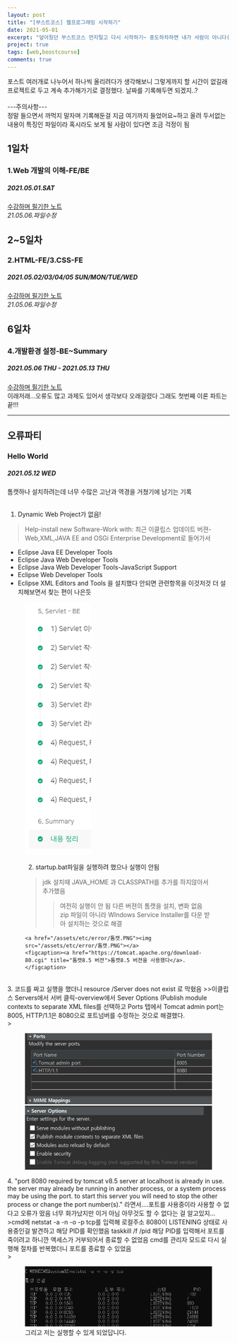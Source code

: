 ```yaml
---
layout: post
title: "[부스트코스] 웹프로그래밍 시작하기"
date: 2021-05-01
excerpt: "덮어뒀던 부스트코스 먼지털고 다시 시작하기~ 중도하차하면 내가 사람이 아니다(이러다 왕왕하면 큰일이야)"
project: true
tags: [web,boostcourse]
comments: true
---
```

포스트 여러개로 나누어서 하나씩 올리려다가 생각해보니 그렇게까지 할 시간이 없길래 프로젝트로 두고 계속 추가해가기로 결정했다. 날짜를 기록해두면 되겠지..?
<br><br>---주의사항---
<br>정말 들으면서 까먹지 말자며 기록해둔걸 지금 여기까지 들었어요~하고 올려 두서없는 내용이 특징인 파일이라 혹시라도 보게 될 사람이 있다면 조금 걱정이 됨
## 1일차
### 1.Web 개발의 이해-FE/BE
##### 2021.05.01.SAT
<a href="https://kimdahui42/assets/etc/1. Web 개발의 이해.pdf">수강하며 필기한 노트</a>
<br> *21.05.06.파일수정*

## 2~5일차
### 2.HTML-FE/3.CSS-FE
##### 2021.05.02/03/04/05 SUN/MON/TUE/WED
<a href="/assets/etc/2. HTML-FE.pdf">수강하며 필기한 노트</a>
<br> *21.05.06.파일수정*

## 6일차
### 4.개발환경 설정-BE~Summary
##### 2021.05.06 THU - 2021.05.13 THU
<a href="/assets/etc/4.개발환경 설정-BE.pdf">수강하며 필기한 노트</a><br>
이래저래...오류도 많고 과제도 있어서 생각보다 오래걸렸다 그래도 첫번째 이론 파트는 끝!!!

***
## 오류파티
### Hello World
##### 2021.05.12 WED

톰캣하나 설치하려는데 너무 수많은 고난과 역경을 거쳤기에 남기는 기록
<br><br>
1. Dynamic Web Project가 없음!<br>
>Help-install new Software-Work with: 최근 이클립스 업데이트 버젼-Web,XML,JAVA EE and OSGi Enterprise Development로 들어가서
* Eclipse Java EE Developer Tools
* Eclipse Java Web Developer Tools
* Eclipse Java Web Developer Tools-JavaScript Support
* Eclipse Web Developer Tools
* Eclipse XML Editors and Tools
을 설치했다 안되면 관련항목을 이것저것 더 설치해보면서 찾는 편이 나은듯<br>
<figure>
	<a href="/assets/etc/1_웹프로그래밍기초.PNG"><img src="/assets/etc/1_웹프로그래밍기초.PNG"></a>
<!--</figure>-->

2. startup.bat파일을 실행하려 했으나 실행이 안됨
>jdk 설치때 JAVA_HOME 과 CLASSPATH를 추가를 하지않아서 추가했음
>>여전히 실행이 안 됨
>>다른 버젼의 톰캣을 설치, 변화 없음
>>zip 파일이 아니라 WIndows Service Installer를 다운 받아 설치하는 것으로 해결<br>
><figure>
	<a href="/assets/etc/error/톰캣.PNG"><img src="/assets/etc/error/톰캣.PNG"></a>
	<figcaption><a href="https://tomcat.apache.org/download-80.cgi" title="톰캣8.5 버젼">톰캣8.5 버젼을 사용했다</a>.</figcaption>
</figure>
<br>
3. 코드를 짜고 실행을 했더니 resource /Server does not exist 로 막혔음
>>이클립스 Servers에서 서버 클릭-overview에서 Sever Options (Publish module contexts to separate XML files를 선택하고 Ports 탭에서 Tomcat admin port는 8005, HTTP/1.1은 8080으로 포트넘버를 수정하는 것으로 해결했다.<br>
><figure class="half">
    <a href="/assets/etc/error/포츠.PNG"><img src="/assets/etc/error/포츠.PNG"></a>
    <a href="/assets/etc/error/서버옵션.PNG"><img src="/assets/etc/error/서버옵션.PNG"></a>
</figure>
4. "port 8080 required by tomcat v8.5 server at localhost is already in use. the server may already be running in another process, or a system process may be using the port. to start this server you will need to stop the other process or change the port number(s)."
라면서....포트를 사용중이라 사용할 수 없다고 오류가 떴음 너무 화가났지만 이거 아님 아무것도 할 수 없다는 걸 알고있지...
>cmd에 netstat -a -n -o -p tcp를 입력해 로컬주소 8080이 LISTENING 상태로 사용중인걸 발견하고 해당 PID를 확인했음
taskkill /f /pid 해당 PID를 입력해서 포트를 죽이려고 하니깐 액세스가 거부되어서 종료할 수 없었음 cmd를 관리자 모드로 다시 실행해 절차를 반복했더니 포트를 종료할 수 있었음<br>
><figure>
	<a href="/assets/etc/error/cmd.PNG"><img src="/assets/etc/error/cmd.PNG"></a>
<!--</figure>-->
그리고 저는 실행할 수 있게 되었답니다.

